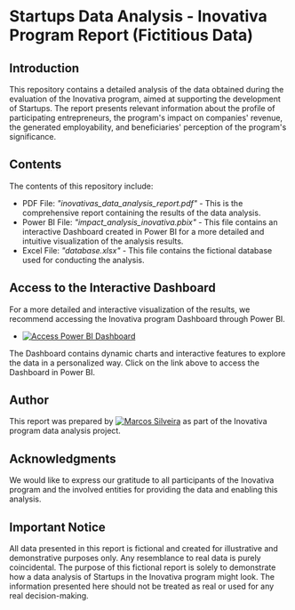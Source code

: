 # Startups Data Analysis - Inovativa Program Report (Fictitious Data)

## Introduction
This repository contains a detailed analysis of the data obtained during the evaluation of the Inovativa program, aimed at supporting the development of Startups. The report presents relevant information about the profile of participating entrepreneurs, the program's impact on companies' revenue, the generated employability, and beneficiaries' perception of the program's significance.

## Contents
The contents of this repository include:
 - PDF File: *"inovativas_data_analysis_report.pdf"* - This is the comprehensive report containing the results of the data analysis.
 - Power BI File: *"impact_analysis_inovativa.pbix"* - This file contains an interactive Dashboard created in Power BI for a more detailed and intuitive visualization of the analysis results.
 - Excel File: *"database.xlsx"* - This file contains the fictional database used for conducting the analysis.

## Access to the Interactive Dashboard
For a more detailed and interactive visualization of the results, we recommend accessing the Inovativa program Dashboard through Power BI.
- [![Access Power BI Dashboard](https://app.powerbi.com/view?r=eyJrIjoiOTJlOWFjYzgtODM3Mi00MDg1LThiMTgtMzY0YzkzZmZkODM3IiwidCI6IjA5MTdmZTEwLTU2ZGItNDRiZi1iMWM1LTMxMDYxYWIyMWNmOSJ9&pageName=ReportSection0499d47603ea0a48a996)](https://app.powerbi.com/view?r=eyJrIjoiOTJlOWFjYzgtODM3Mi00MDg1LThiMTgtMzY0YzkzZmZkODM3IiwidCI6IjA5MTdmZTEwLTU2ZGItNDRiZi1iMWM1LTMxMDYxYWIyMWNmOSJ9&pageName=ReportSection0499d47603ea0a48a996)

The Dashboard contains dynamic charts and interactive features to explore the data in a personalized way. Click on the link above to access the Dashboard in Power BI.

## Author
This report was prepared by [![Marcos Silveira](https://www.linkedin.com/in/dev-marcos-silveira/)](https://www.linkedin.com/in/dev-marcos-silveira/) as part of the Inovativa program data analysis project.

## Acknowledgments
We would like to express our gratitude to all participants of the Inovativa program and the involved entities for providing the data and enabling this analysis.

## Important Notice
All data presented in this report is fictional and created for illustrative and demonstrative purposes only. Any resemblance to real data is purely coincidental. The purpose of this fictional report is solely to demonstrate how a data analysis of Startups in the Inovativa program might look. The information presented here should not be treated as real or used for any real decision-making.

